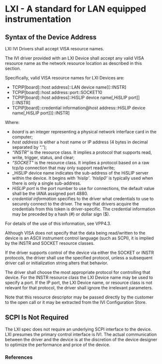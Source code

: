 # LXI - A standard for LAN equipped instrumentation 


## Syntax of the Device Address
LXI IVI Drivers shall accept VISA resource names.  

The IVI driver provided with an LXI Device shall accept any valid VISA resource name as the network resource location as described in this section.  

Specifically, valid VISA resource names for LXI Devices are:  
* TCPIP[board]::host address[::LAN device name][::INSTR]
* TCPIP[board]::host address::port::SOCKET10
* TCPIP[board]::host address[::HiSLIP device name[,HiSLIP
port]][::INSTR]
* TCPIP[board]::credential information@host address::HiSLIP device
name[,HiSLIP port]][::INSTR]

Where:
* _board_ is an integer representing a physical network interface card in the computer;
* _host address_ is either a host name or IP address (4 bytes in decimal separated by “.”);
* _“INSTR”_ is the resource class. It implies a protocol that supports read, write, trigger, status, and clear;
* _“SOCKET”_ is the resource class. It implies a protocol based on a raw tcp/ip connection
that may only support read/write;
* _HiSLIP device name indicates the sub-address of the HiSLIP server within the device. It
begins with _‘hislip’_. _’hislip0’_ is typically used when there is only a single sub-address.
* _HiSLIP port_ is the port number to use for connections, the default value shall be the
IANA assigned port 4880.
* _credential information_ specifies to the driver what credentials to use to securely connect to the driver. The way that drivers acquire the credentials from this token is driver-specific. The credential information may be preceded by a hash (#) or dollar sign ($).

For details of the use of this information, see VPP4.3.

Although VISA does not specify that the data being read/written to the device is an ASCII
instrument control language (such as SCPI), it is implied by the INSTR and SOCKET resource
classes.  

If the driver supports control of the device via either the SOCKET or INSTR protocols, the driver shall use the specified protocol, unless a subsequent driver call or initialization string alters that behavior.  

The driver shall choose the most appropriate protocol for controlling that device. For the INSTR resource class the LXI Device name may be used to specify a port. If the IP port, the LXI Device name, or resource class is not relevant for that protocol, the driver shall ignore the irrelevant parameters.

Note that this resource descriptor may be passed directly by the customer to the open call or it may be extracted from the IVI Configuration Store.

## SCPI Is Not Required
The LXI spec does not require an underlying SCPI interface to the device. LXI presumes the primary control interface is IVI. The actual communication between the driver and the device is at the discretion of the device designer to optimize the performance and price of the device.


### References

[ICS Electronics]: https://www.icselect.com/
[LXI]: https://www.lxistandard.org/About/AboutLXI.aspx
[VXI Consortium]: http://www.vxibus.org
[VXI-11 Specifications]: https://vxibus.org/specifications.html
[RPC]: https://en.wikipedia.org/wiki/Sun_RPC
[Making sense of T&M protocols]: https://tomverbeure.github.io/2020/06/07/Making-Sense-of-Test-and-Measurement-Protocols.html
[ONC Remote Procedure Call (RPC)]: https://en.wikipedia.org/wiki/Open_Network_Computing_Remote_Procedure_Call
